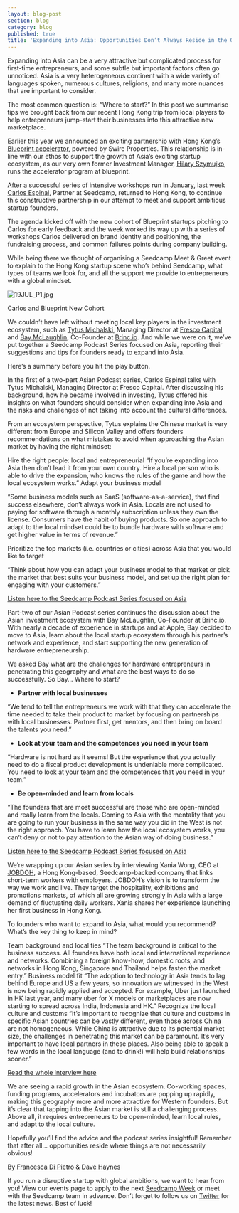 ```yaml
---
layout: blog-post
section: blog
category: blog
published: true
title: 'Expanding into Asia: Opportunities Don’t Always Reside in the Obvious'
---
```

Expanding into Asia can be a very attractive but complicated process for first-time entrepreneurs, and some subtle but important factors often go unnoticed. Asia is a very heterogeneous continent with a wide variety of languages spoken, numerous cultures, religions, and many more nuances that are important to consider.

The most common question is: “Where to start?” In this post we summarise tips we brought back from our recent Hong Kong trip from local players to help entrepreneurs jump-start their businesses into this attractive new marketplace.

Earlier this year we announced an exciting partnership with Hong Kong’s [Blueprint accelerator](http://blueprint.swireproperties.com/), powered by Swire Properties. This relationship is in-line with our ethos to support the growth of Asia’s exciting startup ecosystem, as our very own former Investment Manager, [Hilary Szymujko](https://twitter.com/hilszy), runs the accelerator program at blueprint.

After a successful series of intensive workshops run in January, last week [Carlos Espinal](https://twitter.com/cee), Partner at Seedcamp, returned to Hong Kong, to continue this constructive partnership in our attempt to meet and support ambitious startup founders.

The agenda kicked off with the new cohort of Blueprint startups pitching to Carlos for early feedback and the week worked its way up with a series of workshops Carlos delivered on brand identity and positioning, the fundraising process, and common failures points during company building.

While being there we thought of organising a Seedcamp Meet & Greet event to explain to the Hong Kong startup scene who’s behind Seedcamp, what types of teams we look for, and all the support we provide to entrepreneurs with a global mindset.

![19JUL_P1.jpg]({{site.baseurl}}/media/19JUL_P1.jpg)


Carlos and Blueprint New Cohort

We couldn’t have left without meeting local key players in the investment ecosystem, such as [Tytus Michalski](https://twitter.com/tytusm), Managing Director at [Fresco Capital](http://frescocapital.com/) and [Bay McLaughlin](https://twitter.com/betabay), Co-Founder at [Brinc.io](http://brinc.io/). And while we were on it, we’ve put together a Seedcamp Podcast Series focused on Asia, reporting their suggestions and tips for founders ready to expand into Asia.

Here’s a summary before you hit the play button.

In the first of a two-part Asian Podcast series, Carlos Espinal talks with Tytus Michalski, Managing Director at Fresco Capital. After discussing his background, how he became involved in investing, Tytus offered his insights on what founders should consider when expanding into Asia and the risks and challenges of not taking into account the cultural differences.

From an ecosystem perspective, Tytus explains the Chinese market is very different from Europe and Silicon Valley and offers founders recommendations on what mistakes to avoid when approaching the Asian market by having the right mindset:

Hire the right people: local and entrepreneurial
“If you’re expanding into Asia then don’t lead it from your own country. Hire a local person who is able to drive the expansion, who knows the rules of the game and how the local ecosystem works.”
Adapt your business model

“Some business models such as SaaS (software-as-a-service), that find success elsewhere, don’t always work in Asia. Locals are not used to paying for software through a monthly subscription unless they own the license. Consumers have the habit of buying products. So one approach to adapt to the local mindset could be to bundle hardware with software and get higher value in terms of revenue.”

Prioritize the top markets (i.e. countries or cities) across Asia that you would like to target

“Think about how you can adapt your business model to that market or pick the market that best suits your business model, and set up the right plan for engaging with your customers.”

[Listen here to the Seedcamp Podcast Series focused on Asia](http://seedcamp.com/seedcamp-podcast-episode-41-tytus-michalski-on-the-startup-investment-ecosystem-in-asia/)

Part-two of our Asian Podcast series continues the discussion about the Asian investment ecosystem with Bay McLaughlin, Co-Founder at Brinc.io. With nearly a decade of experience in startups and at Apple, Bay decided to move to Asia, learn about the local startup ecosystem through his partner’s network and experience, and start supporting the new generation of hardware entrepreneurship.

We asked Bay what are the challenges for hardware entrepreneurs in penetrating this geography and what are the best ways to do so successfully. So Bay… Where to start?

- **Partner with local businesses**

“We tend to tell the entrepreneurs we work with that they can accelerate the time needed to take their product to market by focusing on partnerships with local businesses. Partner first, get mentors, and then bring on board the talents you need.”

- **Look at your team and the competences you need in your team**

“Hardware is not hard as it seems! But the experience that you actually need to do a fiscal product development is undeniable more complicated. You need to look at your team and the competences that you need in your team.”

- **Be open-minded and learn from locals**

“The founders that are most successful are those who are open-minded and really learn from the locals. Coming to Asia with the mentality that you are going to run your business in the same way you did in the West is not the right approach. You have to learn how the local ecosystem works, you can’t deny or not to pay attention to the Asian way of doing business.”

[Listen here to the Seedcamp Podcast Series focused on Asia](http://seedcamp.com/seedcamp-podcast-episode-42-bay-mclaughlin-on-the-hidden-secrets-of-hardware-investing/)

We’re wrapping up our Asian series by interviewing Xania Wong, CEO at [JOBDOH](https://www.jobdoh.com/frontpage/), a Hong Kong-based, Seedcamp-backed company that links short-term workers with employers. JOBDOH’s vision is to transform the way we work and live. They target the hospitality, exhibitions and promotions markets, of which all are growing strongly in Asia with a large demand of fluctuating daily workers. Xania shares her experience launching her first business in Hong Kong.

To founders who want to expand to Asia, what would you recommend? What’s the key thing to keep in mind?

Team background and local ties
“The team background is critical to the business success. All founders have both local and international experience and networks. Combining a foreign know-how, domestic roots, and networks in Hong Kong, Singapore and Thailand helps fasten the market entry.”
Business model fit
“The adoption to technology in Asia tends to lag behind Europe and US a few years, so innovation we witnessed in the West is now being rapidly applied and accepted. For example, Uber just launched in HK last year, and many uber for X models or marketplaces are now starting to spread across India, Indonesia and HK.”
Recognize the local culture and customs
“It’s important to recognize that culture and customs in specific Asian countries can be vastly different, even those across China are not homogeneous. While China is attractive due to its potential market size, the challenges in penetrating this market can be paramount. It’s very important to have local partners in these places. Also being able to speak a few words in the local language (and to drink!) will help build relationships sooner.”

[Read the whole interview here](http://seedcamp.com/an-entrepreneurs-perspective-of-the-asian-ecosystem-xania-wong-ceo-at-jobdoh)

We are seeing a rapid growth in the Asian ecosystem. Co-working spaces, funding programs, accelerators and incubators are popping up rapidly, making this geography more and more attractive for Western founders. But it’s clear that tapping into the Asian market is still a challenging process. Above all, it requires entrepreneurs to be open-minded, learn local rules, and adapt to the local culture.

Hopefully you’ll find the advice and the podcast series insightful! Remember that after all… opportunities reside where things are not necessarily obvious!

By [Francesca Di Pietro](https://twitter.com/dipietrofra) & [Dave Haynes](https://twitter.com/haynes_dave)

If you run a disruptive startup with global ambitions, we want to hear from you! View our events page to apply to the next [Seedcamp Week](http://seedcamp.com/events/7th-sept-2015-london-opening-soon/) or meet with the Seedcamp team in advance. Don’t forget to follow us on [Twitter](https://twitter.com/seedcamp) for the latest news. Best of luck!
